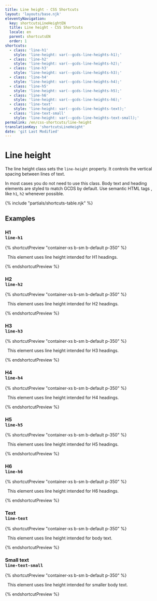 ```yaml
---
title: Line height - CSS Shortcuts
layout: 'layouts/base.njk'
eleventyNavigation:
  key: shortcutsLineHeightEN
  title: Line height - CSS Shortcuts
  locale: en
  parent: shortcutsEN
  order: 1
shortcuts:
  - class: 'line-h1'
    style: 'line-height: var(--gcds-line-heights-h1);'
  - class: 'line-h2'
    style: 'line-height: var(--gcds-line-heights-h2);'
  - class: 'line-h3'
    style: 'line-height: var(--gcds-line-heights-h3);'
  - class: 'line-h4'
    style: 'line-height: var(--gcds-line-heights-h4);'
  - class: 'line-h5'
    style: 'line-height: var(--gcds-line-heights-h5);'
  - class: 'line-h6'
    style: 'line-height: var(--gcds-line-heights-h6);'
  - class: 'line-text'
    style: 'line-height: var(--gcds-line-heights-text);'
  - class: 'line-text-small'
    style: 'line-height: var(--gcds-line-heights-text-small);'
permalink: /en/css-shortcuts/line-height
translationKey: 'shortcutsLineHeight'
date: 'git Last Modified'
---
```


# Line height

The line height class sets the `line-height` property. It controls the vertical spacing between lines of text.

<gcds-notice type="warning" notice-title-tag="h2" notice-title="Use with caution">
  <gcds-text>In most cases you do not need to use this class. Body text and heading elements are <gcds-link href="{{ links.typography }}">styled to match GCDS by default</gcds-link>. Use semantic HTML tags , like <code>h1</code>, <code>h2</code> whenever possible.</gcds-text>
</gcds-notice>

{% include "partials/shortcuts-table.njk" %}

## Examples

### H1<br/>`line-h1`

{% shortcutPreview "container-xs b-sm b-default p-350" %}

<p class="line-h1">
  This element uses line height intended for H1 headings.
</p>
{% endshortcutPreview %}

### H2<br/>`line-h2`

{% shortcutPreview "container-xs b-sm b-default p-350" %}

<p class="line-h2">
  This element uses line height intended for H2 headings.
</p>
{% endshortcutPreview %}

### H3<br/>`line-h3`

{% shortcutPreview "container-xs b-sm b-default p-350" %}

<p class="line-h3">
  This element uses line height intended for H3 headings.
</p>
{% endshortcutPreview %}

### H4<br/>`line-h4`

{% shortcutPreview "container-xs b-sm b-default p-350" %}

<p class="line-h4">
  This element uses line height intended for H4 headings.
</p>
{% endshortcutPreview %}

### H5<br/>`line-h5`

{% shortcutPreview "container-xs b-sm b-default p-350" %}

<p class="line-h5">
  This element uses line height intended for H5 headings.
</p>
{% endshortcutPreview %}

### H6<br/>`line-h6`

{% shortcutPreview "container-xs b-sm b-default p-350" %}

<p class="line-h6">
  This element uses line height intended for H6 headings.
</p>
{% endshortcutPreview %}

### Text<br/>`line-text`

{% shortcutPreview "container-xs b-sm b-default p-350" %}

<p class="line-text">
  This element uses line height intended for body text.
</p>
{% endshortcutPreview %}

### Small text<br/>`line-text-small`

{% shortcutPreview "container-xs b-sm b-default p-350" %}

<p class="line-text-small">
  This element uses line height intended for smaller body text.
</p>
{% endshortcutPreview %}
